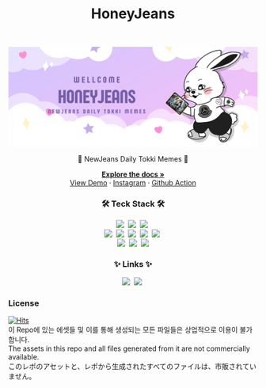 <h1 align="center"> HoneyJeans </h1> <br>
<p align="center">
  <a href="https://gitpoint.co/">
    <img alt="GitPoint" title="GitPoint" src="https://raw.githubusercontent.com/ika9810/Honey-Jeans/main/Banner/HoneyJeansBanner.png">
  </a>
</p>

<p align="center">
  🐰 NewJeans Daily Tokki Memes 🐰
</p>

<p align="center">
<a href="https://jongheon-projects.notion.site/1-3-337113913b0b43668af20915e1e32b95"><strong>Explore the docs »</strong></a>
<br>
<a href="https://honeyjeans.honeyvuitton.com/">View Demo</a>
·
<a href="https://www.instagram.com/honeyjeans_daily/">Instagram</a>
·
<a href="https://github.com/ika9810/Honey-Jeans/actions">Github Action</a>
</p>
<h3 align="center">🛠 Teck Stack 🛠</h3>
<p align="center">
<!-- node, npm, Github Action, Zapier python, markdown, instagram, -->
  <img src="https://img.shields.io/badge/Svelte-FF3E00?style=flat&logo=Svelte&logoColor=white"/></a>&nbsp</a>
  <img src="https://img.shields.io/badge/vite-%23646CFF.svg?style=flat&logo=vite&logoColor=white"/></a>&nbsp</a>
  <img src="https://img.shields.io/badge/Vercel-000000?style=flat&logo=Vercel&logoColor=white"/></a>&nbsp</a>
  <br>
  <img src="https://img.shields.io/badge/Node.js-339933?style=flat&logo=Node.js&logoColor=white"/></a>&nbsp
  <img src="https://img.shields.io/badge/NPM-%23CB3837.svg?style=flat&logo=npm&logoColor=white"/></a>&nbsp
  <img src="https://img.shields.io/badge/GitHub Action-gray?style=flat&logo=GitHub&logoColor=black"/></a>&nbsp
  <img src="https://img.shields.io/badge/Zapier-%23CB3837.svg?style=flat&logoColor=white"/></a>&nbsp
  <img src="https://img.shields.io/badge/Figma-F24E1E?style=flat&logo=Figma&logoColor=white"/></a>&nbsp
  <br>
  <img src="https://img.shields.io/badge/GitHub-gray?style=flat&logo=GitHub&logoColor=black"/></a>&nbsp
  <img src="https://img.shields.io/badge/Python-white?style=flat&logo=Python&logoColor=#3776AB"/></a>&nbsp
  <img src="https://img.shields.io/badge/Markdown-000000?style=flat&logo=Markdown&logoColor=white"/>
</p>


<h3 align="center"> ✨ Links ✨ </h3>
<p align="center">
  <a href="https://www.instagram.com/honeyjeans_daily/"><img src="https://img.shields.io/badge/Instagram-E4405F?style=flat&logo=Instagram&logoColor=white&link=https://www.instagram.com/honeyjeans_daily/"/></a>&nbsp
  <a href="https://honeyjeans.honeyvuitton.com/"><img src="https://img.shields.io/badge/website-000000?style=flat&logo=About.me&logoColor=white&link=https://www.instagram.com/honeyjeans_daily/"/></a>&nbsp
</p>

### License 
[![Hits](https://hits.seeyoufarm.com/api/count/incr/badge.svg?url=https%3A%2F%2Fgithub.com%2Fika9810%2FHoney-Jeans&count_bg=%23FFC8C8&title_bg=%23555555&icon=&icon_color=%23E7E7E7&title=hits&edge_flat=false)](https://hits.seeyoufarm.com) <br>
이 Repo에 있는 에셋들 및 이를 통해 생성되는 모든 파일들은 상업적으로 이용이 불가합니다. <br>
The assets in this repo and all files generated from it are not commercially available.<br>
このレポのアセットと、レポから生成されたすべてのファイルは、市販されていません。